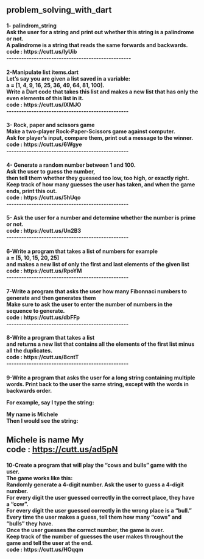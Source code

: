 <h2> problem_solving_with_dart
<h4>
1- palindrom_string <br>
Ask the user for a string and print out whether this string is a palindrome or not.<br>
A palindrome is a string that reads the same forwards and backwards.<br>
code : https://cutt.us/IyUib<br>
--------------------------------------------------
<h4>
2-Manipulate list items.dart<br>
Let’s say you are given a list saved in a variable:<br>
a = [1, 4, 9, 16, 25, 36, 49, 64, 81, 100]. <br>
Write a Dart code that takes this list and makes a new list that has only the even elements of this list in it.<br>
code : https://cutt.us/lXMJO<br>
-------------------------------------------------
<h4>
3- Rock, paper and scissors game<br>
Make a two-player Rock-Paper-Scissors game against computer.<br>
Ask for player’s input, compare them, print out a message to the winner.<br>
code : https://cutt.us/6Wgye<br>
-------------------------------------------------
<h4>
4- Generate a random number between 1 and 100.<br>
Ask the user to guess the number,<br>
then tell them whether they guessed too low, too high, or exactly right.<br>
Keep track of how many guesses the user has taken, and when the game ends, print this out.<br>
code : https://cutt.us/5hUqo<br>
-------------------------------------------------
<h4>
5- Ask the user for a number and determine whether the number is prime or not.<br>
code : https://cutt.us/Un2B3<br>
-------------------------------------------------
<h4>
6-Write a program that takes a list of numbers for example<br>
a = [5, 10, 15, 20, 25]<br>
and makes a new list of only the first and last elements of the given list <br>
code : https://cutt.us/RpoYM <br>
-------------------------------------------------
<h4>
7-Write a program that asks the user how many Fibonnaci numbers to generate and then generates them<br>
Make sure to ask the user to enter the number of numbers in the sequence to generate.<br>
code : https://cutt.us/dbFFp<br>
-------------------------------------------------
<h4>
8-Write a program that takes a list<br>
and returns a new list that contains all the elements of the first list minus all the duplicates.<br>
code : https://cutt.us/8cntT<br>
-------------------------------------------------
<h4>
9-Write a program that asks the user for a long string containing multiple words. Print back to the user the same string, except with the words in backwards order.<br>

For example, say I type the string:<br>

  My name is Michele<br>
Then I would see the string:<br>

  Michele is name My<br>
 code : https://cutt.us/ad5pN<br>
-------------------------------------------------
<h4>
10-Create a program that will play the “cows and bulls” game with the user.<br>
The game works like this:<br>
Randomly generate a 4-digit number. Ask the user to guess a 4-digit number.<br>
For every digit the user guessed correctly in the correct place, they have a “cow”.<br>
For every digit the user guessed correctly in the wrong place is a “bull.”<br>
Every time the user makes a guess, tell them how many “cows” and “bulls” they have.<br>
Once the user guesses the correct number, the game is over.<br>
Keep track of the number of guesses the user makes throughout the game and tell the user at the end.<br>
code : https://cutt.us/HOqqm<br>
 

